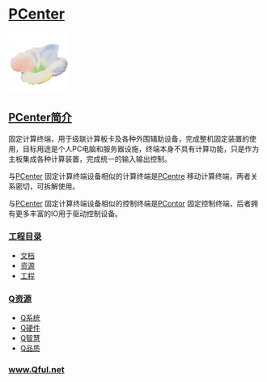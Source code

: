 ﻿# [PCenter](https://github.com/Qful/PCenter)

[![sites](Qful/qitas.png)](http://www.Qful.net)

## [PCenter简介](https://github.com/Qful/PCenter)

固定计算终端，用于级联计算板卡及各种外围辅助设备，完成整机固定装置的使用，目标用途是个人PC电脑和服务器设施，终端本身不具有计算功能，只是作为主板集成各种计算装置，完成统一的输入输出控制。

与[PCenter](https://github.com/Qful/PCenter) 固定计算终端设备相似的计算终端是[PCentre](https://github.com/Qful/PCentre) 移动计算终端，两者关系密切，可拆解使用。

与[PCenter](https://github.com/Qful/PCenter) 固定计算终端设备相似的控制终端是[PContor](https://github.com/Qful/PContor) 固定控制终端，后者拥有更多丰富的IO用于驱动控制设备。

### [工程目录](https://github.com/Qful)

- [文档](docs/)
- [资源](src/)
- [工程](project/)

### [Q资源](https://github.com/Qful/PCenter)

- [Q系统](https://github.com/OS-Q)
- [Q硬件](https://github.com/sochub)
- [Q智慧](https://github.com/tfzoo)
- [Q品质](https://github.com/qitas)

### www.Qful.net
